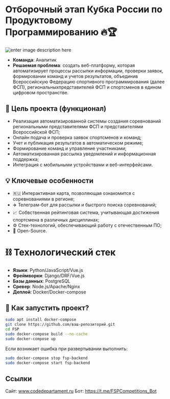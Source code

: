 # Отборочный этап Кубка России по Продуктовому Программированию 🔥🏆

![enter image description here](https://sun9-36.userapi.com/impf/SayLRd_UZz9Eq6ad7fx9Yhwk4KhgyBdq5x5Esg/Z4NXSgaadIQ.jpg?size=1920x768&quality=95&crop=0,0,1330,531&sign=f8513e94fca3a570f86c7313d57fe9bd&type=cover_group)

-  **Команда**: Аналитик  
-  **Решаемая проблема**: создать веб-платформу, которая автоматизирует процессы рассылки информации, проверки заявок, формировании команд и учетов результатов, объединив Всероссийскую Федерацию спортивного программирования (далее ФСП),  региональныхпредставителей ФСП и спортсменов в едином цифровом пространстве.
## 🎯 Цель проекта (функционал)
- Реализация автоматизированной системы создания соревнований региональными представителями ФСП и  представителями Всероссийской ФСП;
- Онлайн подача и проверка заявок спортсменов и команд;
- Учет и публикация результатов в автоматическом режиме;
- Формирование команд и управление участниками;
- Автоматизированная рассылка уведомлений и информационная поддержка;
- Интеграция с мобильными устройствами и веб-интерфейсами.


## 💡 Ключевые особенности

- 🇷🇺 Интерактивная карта, позволяющая ознакомится с соревнованиями в регионе; 
- ✈️ Телеграм-бот для рассылки и быстрого поиска соревнований;
- 📈 Собвственная рейтинговая система, учитывающая достижения спортсмена в различных дисциплинах;
- ⚙️ Стек-технологий, обеспечивающий работу с отечественным ПО;
- 🤝 Open-Source.  

# ⛓️ Технологический стек

- **Языки**: Python/JavaScript/Vue.js  
- **Фреймворки**: Django/DRF/Vue.js
- **Базы данных**: PostgreSQL
- **Сревер**: Node.js/Apache/Nginx
- **Деплой**: Docker/Docker-compose


## 🚀 Как запустить проект? 

```bash
sudo apt install docker-compose
git clone https://github.com/ваш-репозиторий.git
cd FSP
sudo docker-compose build --no-cache
sudo docker-compose up
```
Если возникает ошибка при развертывании выполнить:
```bash
sudo docker-compose stop fsp-backend
sudo docker-compose start fsp-backend
```

## Ссылки
Сайт: www.codedepartament.ru
Бот: https://t.me/FSPCompetitions_Bot
